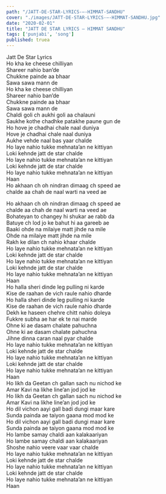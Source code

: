 ```yaml
---
path: "/JATT-DE-STAR-LYRICS-–-HIMMAT-SANDHU"
cover: "./images/JATT-DE-STAR-LYRICS-–-HIMMAT-SANDHU.jpg"
date: "2020-02-01"
title: "JATT DE STAR LYRICS – HIMMAT SANDHU"
tags: ['punjabi', 'song']
published: truea
---
```

  
Jatt De Star Lyrics  
Ho kha ke cheese chilliyan  
Shareer nahio ban’de  
Chukkne painde aa bhaar  
Sawa sawa mann de  
Ho kha ke cheese chilliyan  
Shareer nahio ban’de  
Chukkne painde aa bhaar  
Sawa sawa mann de  
Chaldi goli ch aukhi goli aa chalauni  
Saukhe kothe chadhke patakhe paune gun de  
Ho hove je chadhai chale naal duniya  
Hove je chadhai chale naal duniya  
Aukhe vehde naal bas yaar chalde  
Ho laye nahio tukke mehnata’an ne kittiyan  
Loki kehnde jatt de star chalde  
Ho laye nahio tukke mehnata’an ne kittiyan  
Loki kehnde jatt de star chalde  
Ho laye nahio tukke mehnata’an ne kittiyan  
Haan  
Ho akhaan ch oh nindran dimaag ch speed ae  
chalde aa chah de naal warti na veed ae  
  
  
  
  
  
  
Ho akhaan ch oh nindran dimaag ch speed ae  
chalde aa chah de naal warti na veed ae  
Bohateyan to changey hi shukar ae rabb da  
Batuye ch lod jo ke bahut hi aa gareeb ae  
Baaki ohde na milaiye matt jihde na mile  
Ohde na milaiye matt jihde na mile  
Rakh ke dilan ch nahio khaar chalde  
Ho laye nahio tukke mehnata’an ne kittiyan  
Loki kehnde jatt de star chalde  
Ho laye nahio tukke mehnata’an ne kittiyan  
Loki kehnde jatt de star chalde  
Ho laye nahio tukke mehnata’an ne kittiyan  
Haan  
Ho halla sheri dinde leg pulling ni karde  
Kise de raahan de vich raule nahio dharde  
Ho halla sheri dinde leg pulling ni karde  
Kise de raahan de vich raule nahio dharde  
Dekh ke haseen chehre chitt nahio doleya  
Fukkre subha ae har ek te nai marde  
Ohne ki ae dasam chalate pahuchna  
Ohne ki ae dasam chalate pahuchna  
Jihne dinna caran naal pyar chalde  
Ho laye nahio tukke mehnata’an ne kittiyan  
Loki kehnde jatt de star chalde  
Ho laye nahio tukke mehnata’an ne kittiyan  
Loki kehnde jatt de star chalde  
Ho laye nahio tukke mehnata’an ne kittiyan  
Haan  
Ho likh da Geetan ch gallan sach nu nichod ke  
Amar Kavi na likhe line’an jod jod ke  
Ho likh da Geetan ch gallan sach nu nichod ke  
Amar Kavi na likhe line’an jod jod ke  
Ho dil vichon aayi gall badi dungi maar kare  
Sunda painda ae taiyon gaana mod mod ke  
Ho dil vichon aayi gall badi dungi maar kare  
Sunda painda ae taiyon gaana mod mod ke  
Ho lambe samay chaldi aan kalakaariyan  
Ho lambe samay chaldi aan kalakaariyan  
Shoshe nahio veere vaar vaar chalde  
Ho laye nahio tukke mehnata’an ne kittiyan  
Loki kehnde jatt de star chalde  
Ho laye nahio tukke mehnata’an ne kittiyan  
Loki kehnde jatt de star chalde  
Ho laye nahio tukke mehnata’an ne kittiyan  
Haan  
